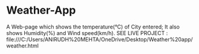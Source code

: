 # Weather-App
A Web-page which shows the temperature(°C) of City entered;
It also shows Humidity(%) and Wind speed(km/h).
SEE LIVE PROJECT : file:///C:/Users/ANIRUDH%20MEHTA/OneDrive/Desktop/Weather%20app/weather.html
